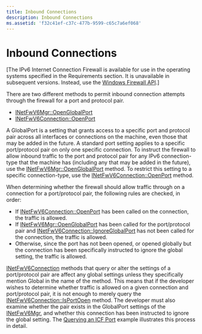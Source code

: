 ```yaml
---
title: Inbound Connections
description: Inbound Connections
ms.assetid: 'f32c41ef-c37c-477b-9599-c65c7a6ef068'
---
```


# Inbound Connections

\[The IPv6 Internet Connection Firewall is available for use in the operating systems specified in the Requirements section. It is unavailable in subsequent versions. Instead, use the [Windows Firewall API](windows-firewall-start-page.md).\]

There are two different methods to permit inbound connection attempts through the firewall for a port and protocol pair.

-   [INetFwV6Mgr::OpenGlobalPort](inetfwv6mgr-openglobalport.md)
-   [INetFwV6Connection::OpenPort](inetfwv6connection-openport.md)

A GlobalPort is a setting that grants access to a specific port and protocol pair across all interfaces or connections on the machine, even those that may be added in the future. A standard port setting applies to a specific port/protocol pair on only one specific connection. To instruct the firewall to allow inbound traffic to the port and protocol pair for any IPv6 connection-type that the machine has (including any that may be added in the future), use the [INetFwV6Mgr::OpenGlobalPort](inetfwv6mgr-openglobalport.md) method. To restrict this setting to a specific connection-type, use the [INetFwV6Connection::OpenPort](inetfwv6connection-openport.md) method.

When determining whether the firewall should allow traffic through on a connection for a port/protocol pair, the following rules are checked, in order:

-   If [INetFwV6Connection::OpenPort](inetfwv6connection-openport.md) has been called on the connection, the traffic is allowed.
-   If [INetFwV6Mgr::OpenGlobalPort](inetfwv6mgr-openglobalport.md) has been called for the port/protocol pair and [INetFwV6Connection::IgnoreGlobalPort](inetfwv6connection-ignoreglobalport.md) has not been called for the connection, the traffic is allowed.
-   Otherwise, since the port has not been opened, or opened globally but the connection has been specifically instructed to ignore the global setting, the traffic is allowed.

[INetFwV6Connection](inetfwv6connection.md) methods that query or alter the settings of a port/protocol pair are affect any global settings unless they specifically mention Global in the name of the method. This means that if the developer wishes to determine whether traffic is allowed on a given connection and port/protocol pair, it is not enough to merely query the [INetFwV6Connection::IsPortOpen](inetfwv6connection-isportopen.md) method. The developer must also examine whether the pair exists in the GlobalPort settings of the [INetFwV6Mgr](inetfwv6mgr.md), and whether this connection has been instructed to ignore the global setting. The [Querying an ICF Port](querying-an-icf-port.md) example illustrates this process in detail.

 

 




